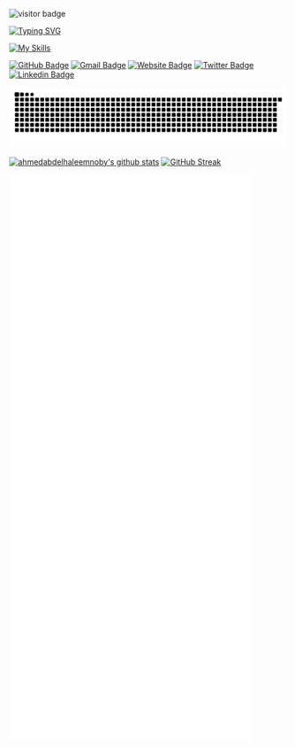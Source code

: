 ![visitor badge](https://visitor-badge.laobi.icu/badge?page_id=ahmedabdelhaleemnoby.visitor-badge&left_color=red&right_color=green&left_text=Hello%20Visitors)
 
[![Typing SVG](https://readme-typing-svg.demolab.com?font=Fira+Code&weight=900&size=30&pause=1000&color=F70C5D&width=450&lines=Hello+Everybody's+;welcome+to+my+github;ahmedabdelhaleemnoby)](https://git.io/ahmedabdelhaleemnoby)

[![My Skills](https://skillicons.dev/icons?i=js,html,css,nodejs,react,git,bootstrap,github,laravel,py,redux,sass,tailwind,wordpress)](https://gfoura.com)

[![GitHub Badge](https://img.shields.io/badge/-@ahmedabdelhaleemnoby-%23181717?style=flat&logo=github)](https://github.com/ahmedabdelhaleemnoby) 
[![Gmail Badge](https://img.shields.io/badge/-info@gfoura.com-c14438?style=flat&logo=Gmail&logoColor=white&link=mailto:info@gfoura.com)](mailto:info@gfoura.com) 
[![Website Badge](https://img.shields.io/website?color=0ab9e6&style=flat&up_message=gfoura.com&url=http%3A%2F%2Fgfoura.com%2F)](https://gfoura.com) 
[![Twitter Badge](https://img.shields.io/badge/-@pop_abdelhaleem-1ca0f1?style=flat&labelColor=1ca0f1&logo=twitter&logoColor=white&link=https://twitter.com/pop_abdelhaleem)](https://twitter.com/pop_abdelhaleem) 
[![Linkedin Badge](https://img.shields.io/badge/-@ahmedabdelhaleemnoby-blue?style=flat&logo=Linkedin&logoColor=white&link=https://www.linkedin.com/in/ahmed-abdelhaleem-gamal/)](https://www.linkedin.com/in/ahmed-abdelhaleem-gamal/)


<picture>
 <source media="(prefers-color-scheme: dark)" srcset="https://raw.githubusercontent.com/suren-atoyan/suren-atoyan/output/github-contribution-grid-snake-dark.svg">
 <img alt="snake!" src="https://raw.githubusercontent.com/suren-atoyan/suren-atoyan/output/github-contribution-grid-snake-light.svg">
</picture>


[![ahmedabdelhaleemnoby's github stats](https://github-readme-stats.vercel.app/api?username=ahmedabdelhaleemnoby&show_icons=true&theme=tokyonight&include_all_commits=true&count_private=true&hide=issues,contribs)](https://github.com/anuraghazra/github-readme-stats)
[![GitHub Streak](https://streak-stats.demolab.com?user=ahmedabdelhaleemnoby&theme=dark&hide_border=true)](https://git.io/streak-stats)

![metrics](./github-metrics.svg)

<!--
**suren-atoyan/suren-atoyan** is a ✨ _special_ ✨ repository because its `README.md` (this file) appears on your GitHub profile.

Here are some ideas to get you started:

- 🔭 I’m currently working on ...
- 🌱 I’m currently learning ...
- 👯 I’m looking to collaborate on ...
- 🤔 I’m looking for help with ...
- 💬 Ask me about ...
- 📫 How to reach me: ...
- 😄 Pronouns: ...
- ⚡ Fun fact: ...
-->
